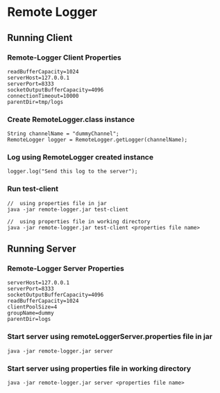 Remote Logger
==============


## Running Client
### Remote-Logger Client Properties
    readBufferCapacity=1024
    serverHost=127.0.0.1
    serverPort=8333
    socketOutputBufferCapacity=4096
    connectionTimeout=10000
    parentDir=tmp/logs
    
### Create RemoteLogger.class instance
    String channelName = "dummyChannel";
    RemoteLogger logger = RemoteLogger.getLogger(channelName);

### Log using RemoteLogger created instance
    logger.log("Send this log to the server");

### Run test-client
    //  using properties file in jar
    java -jar remote-logger.jar test-client
    
    //  using properties file in working directory
    java -jar remote-logger.jar test-client <properties file name>


## Running Server
### Remote-Logger Server Properties
    serverHost=127.0.0.1
    serverPort=8333
    socketOutputBufferCapacity=4096
    readBufferCapacity=1024
    clientPoolSize=4
    groupName=dummy
    parentDir=logs

### Start server using remoteLoggerServer.properties file in jar
    java -jar remote-logger.jar server
    
### Start server using properties file in working directory
    java -jar remote-logger.jar server <properties file name>

